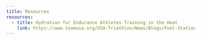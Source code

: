 ```yaml
---
title: Resources
resources:
  - title: Hydration for Endurance Athletes Training in the Heat
    link: https://www.teamusa.org/USA-Triathlon/News/Blogs/Fuel-Station/2018/May/07/Hydration-for-Endurance-Athletes-Training-in-the-Heat
---
```


